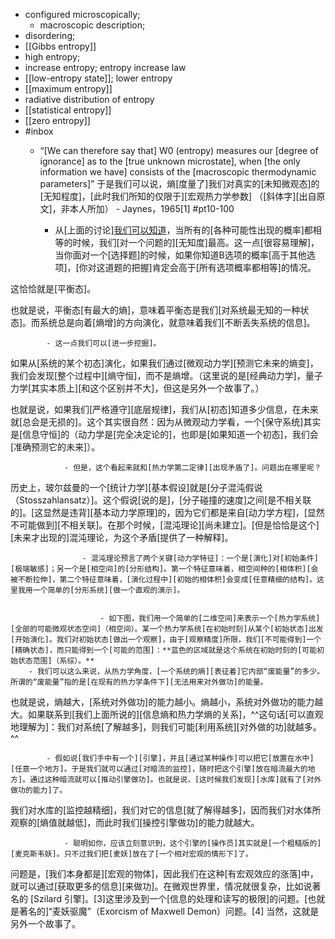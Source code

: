 - configured microscopically; 
    - macroscopic description; 
- disordering; 
- [[Gibbs entropy]]
- high entropy; 
- increase entropy; entropy increase law
- [[low-entropy state]]; lower entropy
- [[maximum entropy]]
- radiative distribution of entropy
- [[statistical entropy]]
- [[zero entropy]]
- #inbox
    - “[We can therefore say that] W0 (entropy) measures our [degree of ignorance] as to the [true unknown microstate], when [the only information we have] consists of the [macroscopic thermodynamic parameters]”
于是我们可以说，熵[度量了]我们对真实的[未知微观态]的[无知程度]，[此时我们所知的仅限于][宏观热力学参数] （[斜体字][出自原文]，非本人所加） - Jaynes，1965[1]   #pt10-100


        - 从[上面的讨论][我们可以知道](https://www.zhihu.com/question/20992022/answer/2253423169)，当所有的[各种可能性出现的概率]都相等的时候，我们[对一个问题的][无知度]最高。这一点[很容易理解]，当你面对一个[选择题]的时候，如果你知道B选项的概率[高于其他选项]，[你对这道题的把握]肯定会高于[所有选项概率都相等]的情况。

这恰恰就是[平衡态]。

也就是说，平衡态[有最大的熵]，意味着平衡态是我们[对系统最无知的一种状态]。而系统总是向着[熵增]的方向演化，就意味着我们[不断丢失系统的信息]。


            - 这一点我们可以[进一步挖掘]。

如果从[系统的某个初态]演化，如果我们通过[微观动力学][预测它未来的熵变]，我们会发现[整个过程中][熵守恒]，而不是熵增。（这里说的是[经典动力学]，量子力学[其实本质上][和这个区别并不大]，但这是另外一个故事了。）

也就是说，如果我们[严格遵守][底层规律]，我们从[初态]知道多少信息，在未来就[总会是无损的]。这个其实很自然：因为从微观动力学看，一个[保守系统]其实是[信息守恒]的（动力学是[完全决定论的]，也即是[如果知道一个初态]，我们会[准确预测它的未来]）。


                - 但是，这个看起来就和[热力学第二定律][出现矛盾了]。问题出在哪里呢？

历史上，玻尔兹曼的一个[统计力学][基本假设]就是[分子混沌假说（Stosszahlansatz）]。这个假说[说的是]，[分子碰撞的速度]之间[是不相关联的]。[这显然是违背][基本动力学原理]的，因为它们都是来自[动力学方程]，[显然不可能做到][不相关联]。在那个时候，[混沌理论][尚未建立]。[但是恰恰是这个][未来才出现的]混沌理论，为这个矛盾[提供了一种解释]。


                    - 混沌理论预言了两个关键[动力学特征]：一个是[演化]对[初始条件][极端敏感]；另一个是[相空间]的[分形结构]。第一个特征意味着，相空间种的[相体积][会被不断拉伸]，第二个特征意味着，[演化过程中][初始的相体积]会变成[任意精细的结构]。这里我用一个简单的[分形系统][做一个直观的演示]。


                        - 如下图，我们用一个简单的[二维空间]来表示一个[热力学系统][全部的可能微观状态空间]（相空间）。某一个热力学系统[在初始时刻]从某个[初始状态]出发[开始演化]。我们对初始状态[做出一个观察]，由于[观察精度]所限，我们[不可能得到]一个[精确状态]，而只能得到一个[可能的范围]：**蓝色的区域就是这个系统在初始时刻的[可能初始状态范围]（系综）。**
        - 我们可以这么来说，从热力学角度，[一个系统的熵][表征着]它内部“废能量”的多少。所谓的“废能量”指的是[在现有的热力学条件下][无法用来对外做功]的能量。

也就是说，熵越大，[系统对外做功]的能力越小。熵越小，系统对外做功的能力越大。如果联系到[我们上面所说的][信息熵和热力学熵的关系]，^^这句话[可以直观地理解为]：我们对系统[了解越多]，则我们可能[利用系统][对外做的功]就越多。^^


            - 假如说[我们手中有一个][引擎]，并且[通过某种操作]可以把它[放置在水中][任意一个地方]。于是我们就可以通过[对暗流的监控]，随时把这个引擎[放在暗流最大的地方]。通过这种暗流就可以[推动引擎做功]。也就是说，[这时候我们发现][水库]就有了[对外做功的能力]了。

我们对水库的[监控越精细]，我们对它的信息[就了解得越多]，因而我们对水体所观察的[熵值就越低]，而此时我们[操控引擎做功]的能力就越大。


                - 聪明如你，应该立刻意识到，这个引擎的[操作员]其实就是[一个粗糙版的][麦克斯韦妖]。只不过我们把[麦妖]放在了[一个相对宏观的情形下]了。

问题是，[我们本身都是][宏观的物体]，因此我们在这种[有宏观效应的涨落]中，就可以通过[获取更多的信息][来做功]。在微观世界里，情况就很复杂，比如说著名的 [Szilard 引擎]。[3]这里涉及到一个[信息的处理和读写的极限]的问题。[也就是著名的]“麦妖驱魔”（Exorcism of Maxwell Demon）问题。[4] 当然，这就是另外一个故事了。
